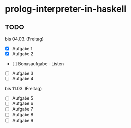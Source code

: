 # prolog-interpreter-in-haskell

## TODO
bis 04.03. (Freitag)
- [x] Aufgabe 1 
- [x] Aufgabe 2
- [ ] Bonusaufgabe - Listen
- [ ] Aufgabe 3
- [ ] Aufgabe 4

bis 11.03. (Freitag)
- [ ] Aufgabe 5
- [ ] Aufgabe 6
- [ ] Aufgabe 7
- [ ] Aufgabe 8
- [ ] Aufgabe 9
